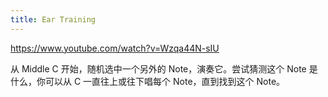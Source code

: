 ```yaml
---
title: Ear Training
---
```


https://www.youtube.com/watch?v=Wzqa44N-sIU

从 Middle C 开始，随机选中一个另外的 Note，演奏它。尝试猜测这个 Note 是什么，你可以从 C 一直往上或往下唱每个 Note，直到找到这个 Note。
